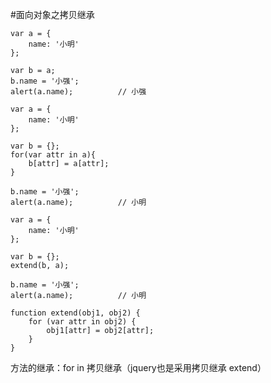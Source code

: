 #面向对象之拷贝继承

```
var a = {
    name: '小明'
};

var b = a;
b.name = '小强';
alert(a.name);          // 小强
```

```
var a = {
    name: '小明'
};

var b = {};
for(var attr in a){
    b[attr] = a[attr];
}

b.name = '小强';
alert(a.name);          // 小明
```

```
var a = {
    name: '小明'
};

var b = {};
extend(b, a);

b.name = '小强';
alert(a.name);          // 小明

function extend(obj1, obj2) {
    for (var attr in obj2) {
        obj1[attr] = obj2[attr];
    }
}
```

方法的继承：for in  拷贝继承（jquery也是采用拷贝继承 extend）


